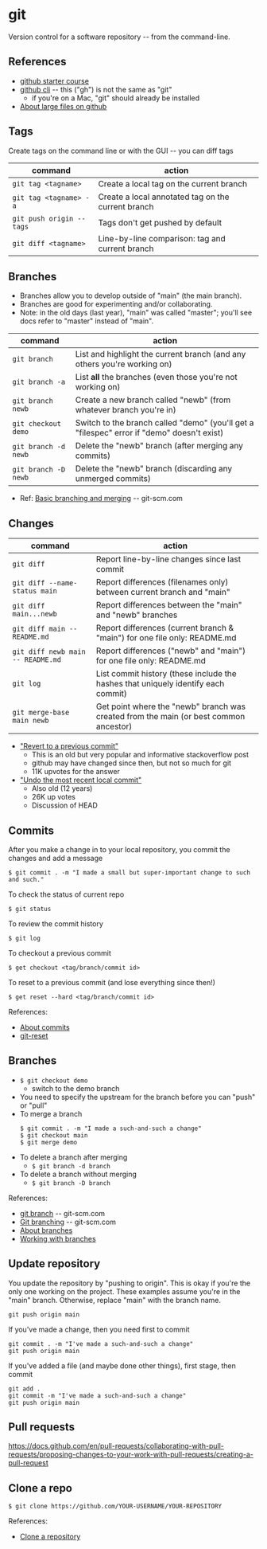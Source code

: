 
# git

Version control for a software repository -- from the command-line.

## References

* [github starter course](https://github.com/education/github-starter-course)
* [github cli](https://docs.github.com/en/github-cli) -- this ("gh") is not the same as "git"
  * if you're on a Mac, "git" should already be installed
* [About large files on github](https://docs.github.com/en/repositories/working-with-files/managing-large-files/about-large-files-on-github)

## Tags

Create tags on the command line or with the GUI -- you can diff tags

 | command | action |
 | ---     | ---    |
 | `git tag <tagname>` | Create a local tag on the current branch |
 | `git tag <tagname> -a` | Create a local annotated tag on the current branch |
 | `git push origin --tags` | Tags don't get pushed by default |
 | `git diff <tagname>` | Line-by-line comparison: tag and current branch |

## Branches

* Branches allow you to develop outside of "main" (the main branch).
* Branches are good for experimenting and/or collaborating.
* Note: in the old days (last year), "main" was called "master"; you'll see docs refer to "master" instead of "main".

 | command | action |
 | ---     | ---    |
 | `git branch` | List and highlight the current branch (and any others you're working on) |
 | `git branch -a` | List **all** the branches (even those you're not working on) |
 | `git branch newb` | Create a new branch called "newb" (from whatever branch you're in) |
 | `git checkout demo` | Switch to the branch called "demo" (you'll get a "filespec" error if "demo" doesn't exist) |
 | `git branch -d newb` | Delete the "newb" branch (after merging any commits) |
 | `git branch -D newb` | Delete the "newb" branch (discarding any unmerged commits) |

* Ref: [Basic branching and merging](https://git-scm.com/book/en/v2/Git-Branching-Basic-Branching-and-Merging) -- git-scm.com

## Changes

 | command | action |
 | ---     | ---    |
 | `git diff` | Report line-by-line changes since last commit |
 | `git diff --name-status main` | Report differences (filenames only) between current branch and "main" |
 | `git diff main...newb` | Report differences between the "main" and "newb" branches |
 | `git diff main -- README.md` | Report differences (current branch & "main") for one file only: README.md |
 | `git diff newb main -- README.md` | Report differences ("newb" and "main") for one file only: README.md |
 | `git log` | List commit history (these include the hashes that uniquely identify each commit) |
 | `git merge-base main newb` | Get point where the "newb" branch was created from the main (or best common ancestor) |

* ["Revert to a previous commit"](https://stackoverflow.com/questions/4114095/how-do-i-revert-a-git-repository-to-a-previous-commit)
  * This is an old but very popular and informative stackoverflow post
  * github may have changed since then, but not so much for git
  * 11K upvotes for the answer
* ["Undo the most recent local commit"](https://stackoverflow.com/questions/927358/how-do-i-undo-the-most-recent-local-commits-in-git)
  * Also old (12 years)
  * 26K up votes
  * Discussion of HEAD

## Commits

After you make a change in to your local repository, you commit the changes and add a message

```
$ git commit . -m "I made a small but super-important change to such and such."
```
To check the status of current repo
```
$ git status
```
To review the commit history
```
$ git log 
```
To checkout a previous commit
```
$ get checkout <tag/branch/commit id>
```
To reset to a previous commit (and lose everything since then!)
```
$ get reset --hard <tag/branch/commit id>
```

References:

* [About commits](https://docs.github.com/en/pull-requests/committing-changes-to-your-project/creating-and-editing-commits/about-commits)
* [git-reset](https://git-scm.com/docs/git-reset)

## Branches

* `$ git checkout demo`
  * switch to the demo branch
* You need to specify the upstream for the branch before you can "push" or "pull"
* To merge a branch
  ```
  $ git commit . -m "I made a such-and-such a change"
  $ git checkout main
  $ git merge demo
  ```
* To delete a branch after merging
  * `$ git branch -d branch`
* To delete a branch without merging
  * `$ git branch -D branch`

References: 

* [git branch](https://git-scm.com/docs/git-branch) -- git-scm.com
* [Git branching](https://git-scm.com/book/en/v2/Git-Branching-Basic-Branching-and-Merging) -- git-scm.com
* [About branches](https://docs.github.com/en/pull-requests/collaborating-with-pull-requests/proposing-changes-to-your-work-with-pull-requests/about-branches)
* [Working with branches](https://docs.github.com/en/pull-requests/collaborating-with-pull-requests/proposing-changes-to-your-work-with-pull-requests/about-branches#working-with-branches)

## Update repository

You update the repository by "pushing to origin". This is okay if you're the only one working on the project.
These examples assume you're in the "main" branch.  Otherwise, replace "main" with the branch name.

```
git push origin main
```
If you've made a change, then you need first to commit
```
git commit . -m "I've made a such-and-such a change"  
git push origin main
```
If you've added a file (and maybe done other things), first stage, then commit
```
git add .
git commit -m "I've made a such-and-such a change"  
git push origin main
```

## Pull requests

https://docs.github.com/en/pull-requests/collaborating-with-pull-requests/proposing-changes-to-your-work-with-pull-requests/creating-a-pull-request

## Clone a repo

`$ git clone https://github.com/YOUR-USERNAME/YOUR-REPOSITORY`

References: 

* [Clone a repository](https://docs.github.com/en/repositories/creating-and-managing-repositories/cloning-a-repository)
